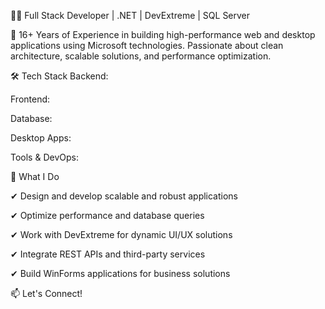 👨‍💻 Full Stack Developer | .NET | DevExtreme | SQL Server

🚀 16+ Years of Experience in building high-performance web and desktop applications using Microsoft technologies. Passionate about clean architecture, scalable solutions, and performance optimization.

🛠 Tech Stack
Backend:

Frontend:

Database:

Desktop Apps:

Tools & DevOps:


🌟 What I Do

✔ Design and develop scalable and robust applications

✔ Optimize performance and database queries

✔ Work with DevExtreme for dynamic UI/UX solutions

✔ Integrate REST APIs and third-party services

✔ Build WinForms applications for business solutions


📫 Let's Connect!

